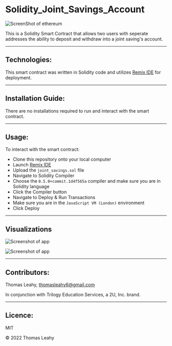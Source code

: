 # Solidity_Joint_Savings_Account
![ScreenShot of ethereum](https://blog.waostudio.com/content/images/2019/11/smart-contract-1-1.png)

This is a Solidity Smart Cortract that allows two users with seperate addresses the ability to deposit and withdraw into a joint saving's account.

---
## Technologies:

This smart contract was written in Solidity code and utilizes [Remix IDE](https://remix.ethereum.org/) for deployment. 

---
## Installation Guide:

There are no installations required to run and interact with the smart contract.

---
## Usage:

To interact with the smart contract: 
* Clone this repository onto your local computer 
* Launch [Remix IDE](https://remix.ethereum.org/) 
* Upload the `joint_savings.sol` file 
* Navigate to Solidity Compiler
* Choose the `0.5.0+commit.1d4f565a` compiler and make sure you are in Solidity language
* Click the Compiler button
* Navigate to Deploy & Run Transactions
* Make sure you are in the `JavaScript VM (London)` environment
* Click Deploy



---
## Visualizations
![Screenshot of app]()

![Screenshot of app]()

---
## Contributors:

Thomas Leahy, thomasleahy6@gmail.com

In conjunction with Trilogy Education Services, a 2U, Inc. brand.

---
## Licence:

MIT

© 2022 Thomas Leahy
